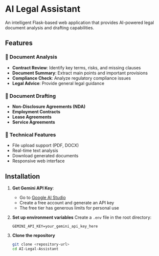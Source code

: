 # AI Legal Assistant

An intelligent Flask-based web application that provides AI-powered legal document analysis and drafting capabilities.

## Features

### 📄 Document Analysis
- **Contract Review**: Identify key terms, risks, and missing clauses
- **Document Summary**: Extract main points and important provisions
- **Compliance Check**: Analyze regulatory compliance issues
- **Legal Advice**: Provide general legal guidance

### 📝 Document Drafting
- **Non-Disclosure Agreements (NDA)**
- **Employment Contracts**
- **Lease Agreements**
- **Service Agreements**

### 🔧 Technical Features
- File upload support (PDF, DOCX)
- Real-time text analysis
- Download generated documents
- Responsive web interface

## Installation

1. **Get Gemini API Key**:
   - Go to [Google AI Studio](https://makersuite.google.com/app/apikey)
   - Create a free account and generate an API key
   - The free tier has generous limits for personal use

2. **Set up environment variables**
   Create a `.env` file in the root directory:
   ```env
   GEMINI_API_KEY=your_gemini_api_key_here

1. **Clone the repository**
   ```bash
   git clone <repository-url>
   cd AI-Legal-Assistant